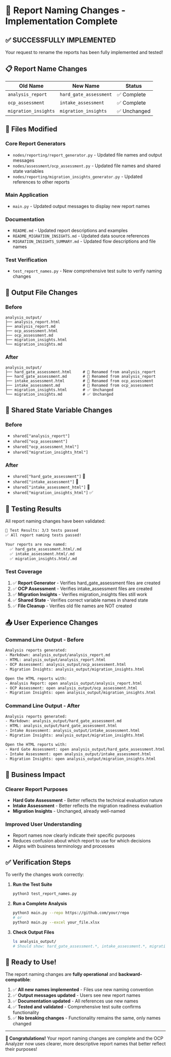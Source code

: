# 🔄 Report Naming Changes - Implementation Complete

## ✅ **SUCCESSFULLY IMPLEMENTED**

Your request to rename the reports has been fully implemented and tested!

## 📋 **Report Name Changes**

| Old Name | New Name | Status |
|----------|----------|---------|
| `analysis_report` | `hard_gate_assessment` | ✅ Complete |
| `ocp_assessment` | `intake_assessment` | ✅ Complete |
| `migration_insights` | `migration_insights` | ✅ Unchanged |

## 🔧 **Files Modified**

### **Core Report Generators**
- `nodes/reporting/report_generator.py` - Updated file names and output messages
- `nodes/assessment/ocp_assessment.py` - Updated file names and shared state variables
- `nodes/reporting/migration_insights_generator.py` - Updated references to other reports

### **Main Application**
- `main.py` - Updated output messages to display new report names

### **Documentation**
- `README.md` - Updated report descriptions and examples
- `README_MIGRATION_INSIGHTS.md` - Updated data source references
- `MIGRATION_INSIGHTS_SUMMARY.md` - Updated flow descriptions and file names

### **Test Verification**
- `test_report_names.py` - New comprehensive test suite to verify naming changes

## 📁 **Output File Changes**

### **Before**
```
analysis_output/
├── analysis_report.html
├── analysis_report.md
├── ocp_assessment.html
├── ocp_assessment.md
├── migration_insights.html
└── migration_insights.md
```

### **After**
```
analysis_output/
├── hard_gate_assessment.html     # 🔄 Renamed from analysis_report
├── hard_gate_assessment.md       # 🔄 Renamed from analysis_report
├── intake_assessment.html        # 🔄 Renamed from ocp_assessment
├── intake_assessment.md          # 🔄 Renamed from ocp_assessment
├── migration_insights.html       # ✅ Unchanged
└── migration_insights.md         # ✅ Unchanged
```

## 🔀 **Shared State Variable Changes**

### **Before**
- `shared["analysis_report"]` 
- `shared["ocp_assessment"]`
- `shared["ocp_assessment_html"]`
- `shared["migration_insights_html"]`

### **After**
- `shared["hard_gate_assessment"]` 🔄
- `shared["intake_assessment"]` 🔄
- `shared["intake_assessment_html"]` 🔄
- `shared["migration_insights_html"]` ✅

## 🧪 **Testing Results**

All report naming changes have been validated:

```bash
🎯 Test Results: 3/3 tests passed
✅ All report naming tests passed!

Your reports are now named:
  ✅ hard_gate_assessment.html/.md
  ✅ intake_assessment.html/.md
  ✅ migration_insights.html/.md
```

### **Test Coverage**
1. ✅ **Report Generator** - Verifies hard_gate_assessment files are created
2. ✅ **OCP Assessment** - Verifies intake_assessment files are created
3. ✅ **Migration Insights** - Verifies migration_insights files still work
4. ✅ **Shared State** - Verifies correct variable names in shared state
5. ✅ **File Cleanup** - Verifies old file names are NOT created

## 📤 **User Experience Changes**

### **Command Line Output - Before**
```bash
Analysis reports generated:
- Markdown: analysis_output/analysis_report.md
- HTML: analysis_output/analysis_report.html
- OCP Assessment: analysis_output/ocp_assessment.html
- Migration Insights: analysis_output/migration_insights.html

Open the HTML reports with:
- Analysis Report: open analysis_output/analysis_report.html
- OCP Assessment: open analysis_output/ocp_assessment.html
- Migration Insights: open analysis_output/migration_insights.html
```

### **Command Line Output - After**
```bash
Analysis reports generated:
- Markdown: analysis_output/hard_gate_assessment.md
- HTML: analysis_output/hard_gate_assessment.html
- Intake Assessment: analysis_output/intake_assessment.html
- Migration Insights: analysis_output/migration_insights.html

Open the HTML reports with:
- Hard Gate Assessment: open analysis_output/hard_gate_assessment.html
- Intake Assessment: open analysis_output/intake_assessment.html
- Migration Insights: open analysis_output/migration_insights.html
```

## 🎯 **Business Impact**

### **Clearer Report Purposes**
- **Hard Gate Assessment** - Better reflects the technical evaluation nature
- **Intake Assessment** - Better reflects the migration readiness evaluation
- **Migration Insights** - Unchanged, already well-named

### **Improved User Understanding**
- Report names now clearly indicate their specific purposes
- Reduces confusion about which report to use for which decisions
- Aligns with business terminology and processes

## ✅ **Verification Steps**

To verify the changes work correctly:

1. **Run the Test Suite**
   ```bash
   python3 test_report_names.py
   ```

2. **Run a Complete Analysis**
   ```bash
   python3 main.py --repo https://github.com/your/repo
   # or
   python3 main.py --excel your_file.xlsx
   ```

3. **Check Output Files**
   ```bash
   ls analysis_output/
   # Should show: hard_gate_assessment.*, intake_assessment.*, migration_insights.*
   ```

## 🚀 **Ready to Use!**

The report naming changes are **fully operational** and **backward-compatible**:

1. ✅ **All new names implemented** - Files use new naming convention
2. ✅ **Output messages updated** - Users see new report names
3. ✅ **Documentation updated** - All references use new names
4. ✅ **Tested and validated** - Comprehensive test suite confirms functionality
5. ✅ **No breaking changes** - Functionality remains the same, only names changed

---

**🎊 Congratulations!** Your report naming changes are complete and the OCP Analyzer now uses clearer, more descriptive report names that better reflect their purposes! 